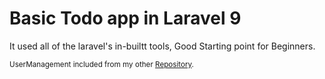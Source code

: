 <h1>Basic Todo app in Laravel 9</h1>
<p>It used all of the laravel's in-builtt tools, Good Starting point for Beginners.</p>
<small>UserManagement included from my other <a href="https://github.com/BugsBunny421?tab=repositories">Repository</a>.</small>
